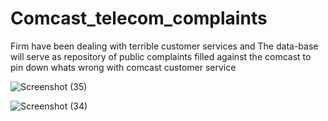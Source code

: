 # Comcast_telecom_complaints
Firm have been dealing with terrible customer services and The data-base will serve as repository of public complaints filled against the comcast to pin down 
whats wrong with comcast customer service 

![Screenshot (35)](https://github.com/imdSaurabh22/Comcast_telecom_complaints/assets/149091345/dc813544-ff03-492c-a20e-d2765339720d)

![Screenshot (34)](https://github.com/imdSaurabh22/Comcast_telecom_complaints/assets/149091345/188e56e6-f58f-4b5b-807c-dbabcdd56987)

